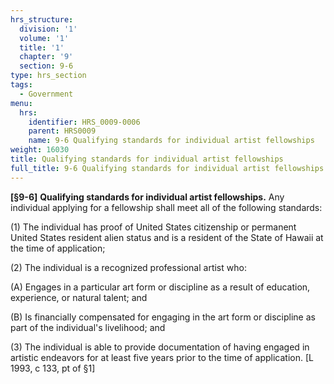 ```yaml
---
hrs_structure:
  division: '1'
  volume: '1'
  title: '1'
  chapter: '9'
  section: 9-6
type: hrs_section
tags:
  - Government
menu:
  hrs:
    identifier: HRS_0009-0006
    parent: HRS0009
    name: 9-6 Qualifying standards for individual artist fellowships
weight: 16030
title: Qualifying standards for individual artist fellowships
full_title: 9-6 Qualifying standards for individual artist fellowships
---
```

**[§9-6]** **Qualifying standards for individual artist fellowships.** Any individual applying for a fellowship shall meet all of the following standards:

(1) The individual has proof of United States citizenship or permanent United States resident alien status and is a resident of the State of Hawaii at the time of application;

(2) The individual is a recognized professional artist who:

(A) Engages in a particular art form or discipline as a result of education, experience, or natural talent; and

(B) Is financially compensated for engaging in the art form or discipline as part of the individual's livelihood; and

(3) The individual is able to provide documentation of having engaged in artistic endeavors for at least five years prior to the time of application. [L 1993, c 133, pt of §1]